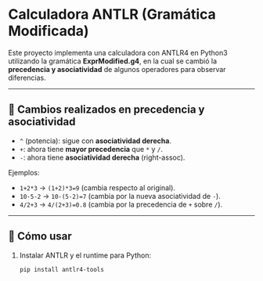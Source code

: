 
# Calculadora ANTLR (Gramática Modificada)

Este proyecto implementa una calculadora con ANTLR4 en Python3 utilizando la gramática **ExprModified.g4**, en la cual se cambió la **precedencia y asociatividad** de algunos operadores para observar diferencias.

---

## 📌 Cambios realizados en precedencia y asociatividad
- `^` (potencia): sigue con **asociatividad derecha**.
- `+`: ahora tiene **mayor precedencia** que `*` y `/`.
- `-`: ahora tiene **asociatividad derecha** (right-assoc).

Ejemplos:
- `1+2*3` → `(1+2)*3=9` (cambia respecto al original).
- `10-5-2` → `10-(5-2)=7` (cambia por la nueva asociatividad de `-`).
- `4/2+3` → `4/(2+3)=0.8` (cambia por la precedencia de `+` sobre `/`).

---

## 🚀 Cómo usar
1. Instalar ANTLR y el runtime para Python:
   ```bash
   pip install antlr4-tools
